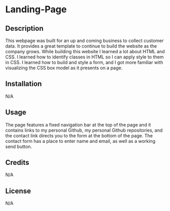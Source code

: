 # Landing-Page

## Description

This webpage was built for an up and coming business to collect customer data. It provides a great template to continue to build the website as the company grows. While building this website I learned a lot about HTML and CSS. I learned how to identify classes in HTML so I can apply style to them in CSS. I learned how to build and style a form, and I got more familiar with visualizing the CSS box model as it presents on a page. 


## Installation

N/A


## Usage

The page features a fixed navigation bar at the top of the page and it contains links to my personal Github, my personal Github repositories, and the contact link directs you to the form at the bottom of the page. The contact form has a place to enter name and email, as well as a working send button.


## Credits

N/A

## License

N/A